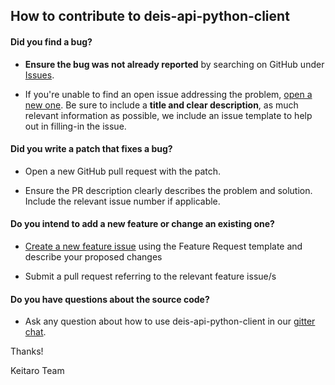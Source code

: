 ## How to contribute to deis-api-python-client

#### **Did you find a bug?**

* **Ensure the bug was not already reported** by searching on GitHub under [Issues](https://github.com/keitaroinc/deis-api-python-client/issues).

* If you're unable to find an open issue addressing the problem, [open a new one](https://github.com/keitaroinc/deis-api-python-client/issues/new). Be sure to include a **title and clear description**, as much relevant information as possible, we include an issue template to help out in filling-in the issue.

#### **Did you write a patch that fixes a bug?**

* Open a new GitHub pull request with the patch.

* Ensure the PR description clearly describes the problem and solution. Include the relevant issue number if applicable.

#### **Do you intend to add a new feature or change an existing one?**

* [Create a new feature issue](https://github.com/keitaroinc/deis-api-python-client/issues/new) using the Feature Request template and describe your proposed changes

* Submit a pull request referring to the relevant feature issue/s

#### **Do you have questions about the source code?**

* Ask any question about how to use deis-api-python-client in our [gitter chat](https://gitter.im/keitaroinc/ckan).

Thanks!

Keitaro Team
